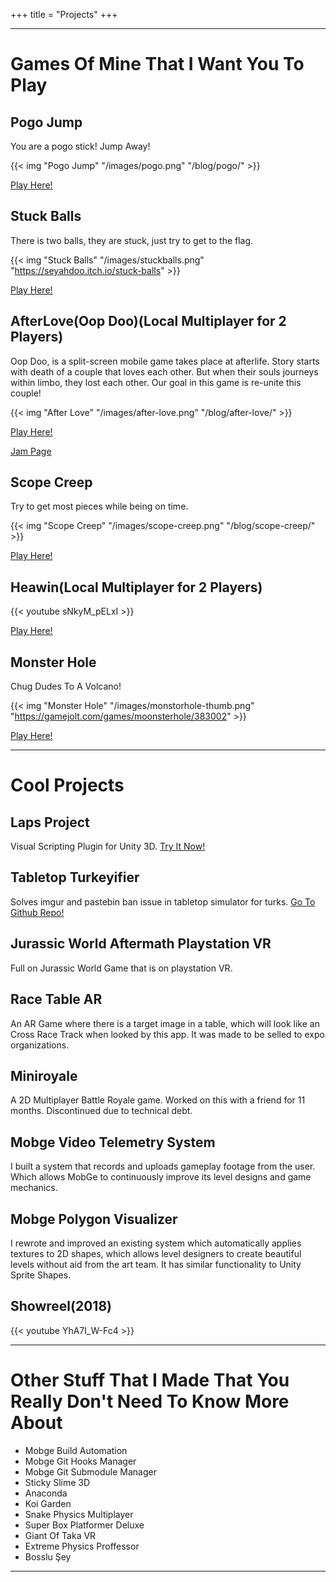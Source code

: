 ﻿+++
title = "Projects"
+++

---

# Games Of Mine That I Want You To Play

## Pogo Jump
You are a pogo stick! Jump Away!

{{< img "Pogo Jump" "/images/pogo.png" "/blog/pogo/" >}}

[Play Here!](/blog/pogo/)

## Stuck Balls
There is two balls, they are stuck, just try to get to the flag.

{{< img "Stuck Balls" "/images/stuckballs.png" "https://seyahdoo.itch.io/stuck-balls" >}}

[Play Here!](https://seyahdoo.itch.io/stuck-balls)

## AfterLove(Oop Doo)(Local Multiplayer for 2 Players)
Oop Doo, is a split-screen mobile game takes place at afterlife.
Story starts with death of a couple that loves each other.
But when their souls journeys within limbo, they lost each other.
Our goal in this game is re-unite this couple!

{{< img "After Love" "/images/after-love.png" "/blog/after-love/" >}}

[Play Here!](/blog/after-love/)

[Jam Page](https://globalgamejam.org/2021/games/kavushing-souls-0)

## Scope Creep
Try to get most pieces while being on time.

{{< img "Scope Creep" "/images/scope-creep.png" "/blog/scope-creep/" >}}

[Play Here!](/blog/scope-creep/)

## Heawin(Local Multiplayer for 2 Players)
{{< youtube sNkyM_pELxI >}}

[Play Here!](https://globalgamejam.org/2020/games/heawin-4)

## Monster Hole
Chug Dudes To A Volcano!

{{< img "Monster Hole" "/images/monstorhole-thumb.png" "https://gamejolt.com/games/moonsterhole/383002" >}}

[Play Here!](https://gamejolt.com/games/moonsterhole/383002)

---
# Cool Projects
## Laps Project
Visual Scripting Plugin for Unity 3D. [Try It Now!](https://github.com/seyahdoo/laps)
## Tabletop Turkeyifier
Solves imgur and pastebin ban issue in tabletop simulator for turks. [Go To Github Repo!](https://github.com/seyahdoo/TabletopTurkeyifier)
## Jurassic World Aftermath Playstation VR
Full on Jurassic World Game that is on playstation VR.
## Race Table AR
An AR Game where there is a target image in a table, which will look like an Cross Race Track when looked by this app. It was made to be selled to expo organizations.
## Miniroyale
A 2D Multiplayer Battle Royale game. Worked on this with a friend for 11 months. Discontinued due to technical debt. 
## Mobge Video Telemetry System
I built a system that records and uploads gameplay footage from the user. Which allows MobGe to continuously improve its level designs and game mechanics.
## Mobge Polygon Visualizer
I rewrote and improved an existing system which automatically applies textures to 2D shapes, which allows level designers to create beautiful levels without aid from the art team. It has similar functionality to Unity Sprite Shapes.
## Showreel(2018)
{{< youtube YhA7I_W-Fc4 >}}

---

# Other Stuff That I Made That You Really Don't Need To Know More About

- Mobge Build Automation
- Mobge Git Hooks Manager
- Mobge Git Submodule Manager
- Sticky Slime 3D
- Anaconda
- Koi Garden
- Snake Physics Multiplayer
- Super Box Platformer Deluxe
- Giant Of Taka VR
- Extreme Physics Proffessor
- Bosslu Şey

---








